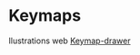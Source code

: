 # Keymaps
Ilustrations web [Keymap-drawer](https://caksoylar.github.io/keymap-drawer?keymap_yaml=H4sIAAAAAAAC_5VTyXITMRC98xWNWMKikNhOSGJWb5MAjhO8BEIIZmIrscuT0TAjk7jC8A98AjeK4siJC1Xmx-iWNOOhkirgoJb0uvvpqdXy3Ikcq-IlgHfHo-5ITA6kG_aL0JOhL7qhVK4Sfev1TCzUS7tbnXY3Cryh6hZOl7uFS-gSYUQ01ZpDE8A87J0NilCLehww6XnM4QWHGocmhzaHXQ4dDk84bHHY3s9mVFTo6ZQSprQ4EFYveUpj1dgCrcHw0EAOQuscNoyjOXM8tbHNJPkZAnWDsel3prFfnzhEtP_C4lTGKw4vOVQ47HAoc2hw2MQ0jGacmfB7LLbIHYsUE2RB719zoGM-zFjp2PXxUJ_adg9iCzdKO3ZVbgVuT9hNdt3obF7AUfOVCIkF3bOSo2P6QyuYfk0kPrYS35JEdgV37IxMTOYWmRUyq2TWmE2at0ndTF3Y1cR73Xin35Izpp9t_GWmb44qE9cNg5gnIwU36aCFhGrJuJuJe5nDXeu6bTjfZBRcS9LmjG-OzaUSfloJj9LH2bPI_RTZt8hDXYtFUpIjkydTSMgf2KiPs8tnH8TpNC56M3_seclDqUkgijAQXj_-04vvnb6WI8MT_G7YZG3sMbYjPegEJKQcDo8Gym4a4lThXBWeUALbUgYT_DNupDdjbO2O35dphcpub0SE25awKk_8DGWy3Q7Fe5zrgj4LgUgT4OekIE6_NiWsS0OI34FtjpXIkJXGSmoydxwJszgSVrVe2tM25DFqrfl406Y4TLX-U71oaXrjXPHpY-MSgVlFcxycPI4CjiUc2E2s4gYR0DVQCrGet-llHWw9ZwXHKo41HLlFurs2OTJ5MgUyac55SidHMnJ5um4ksJ5lKZUu-tBX0OqFflo1KIfCHematqFSb7L_Ls7fA38D7AJ6kOUFAAA%3D)

[](./keymap.svg)